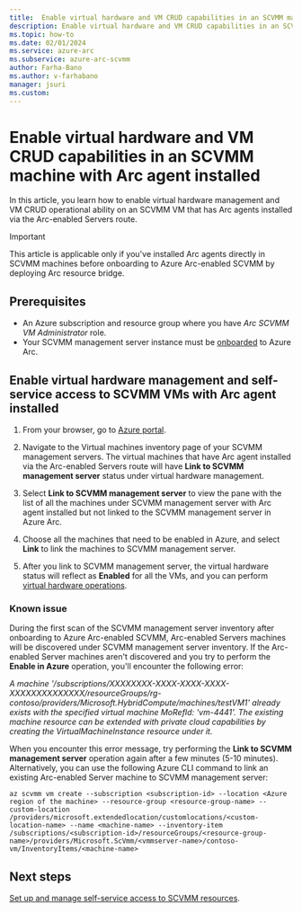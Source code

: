 ```yaml
---
title:  Enable virtual hardware and VM CRUD capabilities in an SCVMM machine with Arc agent installed
description: Enable virtual hardware and VM CRUD capabilities in an SCVMM machine with Arc agent installed
ms.topic: how-to 
ms.date: 02/01/2024
ms.service: azure-arc
ms.subservice: azure-arc-scvmm
author: Farha-Bano
ms.author: v-farhabano
manager: jsuri
ms.custom: 
---
```


# Enable virtual hardware and VM CRUD capabilities in an SCVMM machine with Arc agent installed

In this article, you learn how to enable virtual hardware management and VM CRUD operational ability on an SCVMM VM that has Arc agents installed via the Arc-enabled Servers route.

>[!IMPORTANT]
> This article is applicable only if you've installed Arc agents directly in SCVMM machines before onboarding to Azure Arc-enabled SCVMM by deploying Arc resource bridge. 

## Prerequisites

- An Azure subscription and resource group where you have *Arc SCVMM VM Administrator* role. 
- Your SCVMM management server instance must be [onboarded](quickstart-connect-system-center-virtual-machine-manager-to-arc.md) to Azure Arc.

## Enable virtual hardware management and self-service access to SCVMM VMs with Arc agent installed

1. From your browser, go to [Azure portal](https://portal.azure.com/).

1. Navigate to the Virtual machines inventory page of your SCVMM management servers. The virtual machines that have Arc agent installed via the Arc-enabled Servers route will have **Link to SCVMM management server** status under virtual hardware management.

1. Select **Link to SCVMM management server** to view the pane with the list of all the machines under SCVMM management server with Arc agent installed but not linked to the SCVMM management server in Azure Arc.

1. Choose all the machines that need to be enabled in Azure, and select **Link** to link the machines to SCVMM management server.

1. After you link to SCVMM management server, the virtual hardware status will reflect as **Enabled** for all the VMs, and you can perform [virtual hardware operations](). 

### Known issue
 
During the first scan of the SCVMM management server inventory after onboarding to Azure Arc-enabled SCVMM, Arc-enabled Servers machines will be discovered under SCVMM management server inventory. If the Arc-enabled Server machines aren't discovered and you try to perform the **Enable in Azure** operation, you'll encounter the following error:<br>

*A machine '/subscriptions/XXXXXXXX-XXXX-XXXX-XXXX-XXXXXXXXXXXXXX/resourceGroups/rg-contoso/providers/Microsoft.HybridCompute/machines/testVM1' already exists with the specified virtual machine MoRefId: 'vm-4441'. The existing machine resource can be extended with private cloud capabilities by creating the VirtualMachineInstance resource under it.*

When you encounter this error message, try performing the **Link to SCVMM management server** operation again after a few minutes (5-10 minutes). Alternatively, you can use the following Azure CLI command to link an existing Arc-enabled Server machine to SCVMM management server:<br>


```azurecli-interactive
az scvmm vm create --subscription <subscription-id> --location <Azure region of the machine> --resource-group <resource-group-name> --custom-location /providers/microsoft.extendedlocation/customlocations/<custom-location-name> --name <machine-name> --inventory-item /subscriptions/<subscription-id>/resourceGroups/<resource-group-name>/providers/Microsoft.ScVmm/<vmmserver-name>/contoso-vm/InventoryItems/<machine-name>
```

## Next steps

[Set up and manage self-service access to SCVMM resources](set-up-and-manage-self-service-access-scvmm.md).

